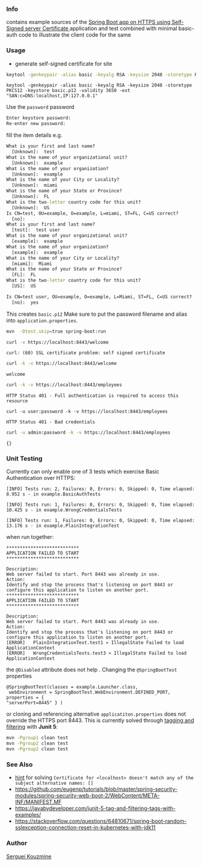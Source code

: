 ﻿### Info

contains example sources of the [Spring Boot app on HTTPS using Self-Signed server Certificate ](https://www.baeldung.com/spring-boot-https-self-signed-certificate) application and test combined with minimal basic-auth code to illustrate the  client code for the same

### Usage
* generate self-signed certificate for site
```cmd
keytool -genkeypair -alias basic -keyalg RSA -keysize 2048 -storetype PKCS12 -keystore basic.p12 -validity 3650
```

```
keytool -genkeypair -alias basic -keyalg RSA -keysize 2048 -storetype PKCS12 -keystore basic.p12 -validity 3650 -ext "SAN:c=DNS:localhost,IP:127.0.0.1"
```

Use the `password` password
```cmd
Enter keystore password:
Re-enter new password:
```
fill the item details e.g.

```cmd
What is your first and last name?
  [Unknown]:  test
What is the name of your organizational unit?
  [Unknown]:  example
What is the name of your organization?
  [Unknown]:  example
What is the name of your City or Locality?
  [Unknown]:  miami
What is the name of your State or Province?
  [Unknown]:  FL
What is the two-letter country code for this unit?
  [Unknown]:  US
Is CN=test, OU=example, O=example, L=miami, ST=FL, C=US correct?
  [no]:
What is your first and last name?
  [test]:  test user
What is the name of your organizational unit?
  [example]:  example
What is the name of your organization?
  [example]:  example
What is the name of your City or Locality?
  [miami]:  Miami
What is the name of your State or Province?
  [FL]:  FL
What is the two-letter country code for this unit?
  [US]:  US
```
```cmd
Is CN=test user, OU=example, O=example, L=Miami, ST=FL, C=US correct?
  [no]:  yes
```


This creates `basic.p12`
Make sure to put the password filename and alias into `application.properties`.

```sh
mvn  -Dtest.skip=true spring-boot:run
```
```sh
curl -v https://localhost:8443/welcome
```
```text
curl: (60) SSL certificate problem: self signed certificate
```
```sh
curl -k -v https://localhost:8443/welcome
```
```text
welcome
```

```sh
curl -k -v https://localhost:8443/employees
```
```text
HTTP Status 401 - Full authentication is required to access this resource
```
```
curl -u user:password -k -v https://localhost:8443/employees
```
```text
HTTP Status 401 - Bad credentials
```
```sh
curl -u admin:password -k -v https://localhost:8443/employees
```
```text
{}
```
### Unit Testing

Currently can only enable one of 3 tests which exercise Basic Authentication over HTTPS:
```text
[INFO] Tests run: 2, Failures: 0, Errors: 0, Skipped: 0, Time elapsed: 8.952 s - in example.BasicAuthTests
```
```text
[INFO] Tests run: 1, Failures: 0, Errors: 0, Skipped: 0, Time elapsed: 10.425 s - in example.WrongCredentialsTests
```
```text
[INFO] Tests run: 1, Failures: 0, Errors: 0, Skipped: 0, Time elapsed: 13.176 s - in example.PlainIntegrationTest
```
when run together:
```text
***************************
APPLICATION FAILED TO START
***************************

Description:
Web server failed to start. Port 8443 was already in use.
Action:
Identify and stop the process that's listening on port 8443 or configure this application to listen on another port.
***************************
APPLICATION FAILED TO START
***************************

Description:
Web server failed to start. Port 8443 was already in use.
Action:
Identify and stop the process that's listening on port 8443 or configure this application to listen on another port.
[ERROR]   PlainIntegrationTest.test1 » IllegalState Failed to load ApplicationContext
[ERROR]   WrongCredentialsTests.test3 » IllegalState Failed to load ApplicationContext
```
the `@Disabled` attribute does not help . Changing the `@SpringBootTest` properties
```
@SpringBootTest(classes = example.Launcher.class, 
 webEnvironment = SpringBootTest.WebEnvironment.DEFINED_PORT, properties = {
"serverPort=8445" } )
```
or cloning and referencing alternative `applicatiton.properties` does not override the HTTPS port 8443. This is currently solved through [tagging and filtering](https://www.baeldung.com/junit-filtering-tests) with __Junit 5__:

```sh
mvn -Pgroup1 clean test
mvn -Pgroup2 clean test
mvn -Pgroup2 clean test
```
### See Also

  * [hint](https://stackoverflow.com/questions/50928061/certificate-for-localhost-doesnt-match-any-of-the-subject-alternative-names) for solving `Certificate for <localhost> doesn't match any of the subject alternative names: []`
  * https://github.com/eugenp/tutorials/blob/master/spring-security-modules/spring-security-web-boot-2/WebContent/META-INF/MANIFEST.MF
  * https://javabydeveloper.com/junit-5-tag-and-filtering-tags-with-examples/
  * https://stackoverflow.com/questions/64810671/spring-boot-random-sslexception-connection-reset-in-kubernetes-with-jdk11
### Author
[Serguei Kouzmine](kouzmine_serguei@yahoo.com)

